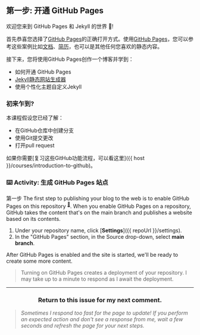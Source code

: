 ## 第一步: 开通 GitHub Pages

欢迎您来到 GitHub Pages 和 Jekyll 的世界 :tada:!

首先恭喜您选择了[GitHub Pages](https://pages.github.com)的正确打开方式。使用[GitHub Pages](https://pages.github.com)，您可以参考这些案例比如[文档](https://flight-manual.atom.io/)、[简历](https://github.com/jglovier/resume-template)，也可以是其他任何您喜欢的静态内容。

接下来，您将使用GitHub Pages创作一个博客并学到：

- 如何开通 GitHub Pages
- [Jekyll静态网站生成器](https://jekyllrb.com/)
- 使用个性化主题自定义Jekyll

### 初来乍到?

本课程假设您已经了解：

- 在GitHub仓库中创建分支
- 使用Git提交更改
- 打开pull request

如果你需要[复习这些GitHub功能流程，可以看这里]({{ host }}/courses/introduction-to-github)。

### :keyboard: Activity: 生成 GitHub Pages 站点

第一步
The first step to publishing your blog to the web is to enable GitHub Pages on this repository <sup>[:book:](https://help.github.com/articles/github-glossary/#repository)</sup>. When you enable GitHub Pages on a repository, GitHub takes the content that's on the main branch and publishes a website based on its contents.

1. Under your repository name, click [**Settings**]({{ repoUrl }}/settings).
1. In the "GitHub Pages" section, in the Source drop-down, select **main branch**.

After GitHub Pages is enabled and the site is started, we'll be ready to create some more content. 

> Turning on GitHub Pages creates a deployment of your repository. I may take up to a minute to respond as I await the deployment.

<hr>
<h3 align="center">Return to this issue for my next comment.</h3>

> _Sometimes I respond too fast for the page to update! If you perform an expected action and don't see a response from me, wait a few seconds and refresh the page for your next steps._
